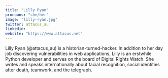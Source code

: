 ```yaml
---
title: "Lilly Ryan"
pronouns: "she/her"
image: "lilly-ryan.jpg"
twitter: attacus_au
linkedin:
website: "https://www.attacus.net"
---
```


Lilly Ryan (@attacus_au) is a historian-turned-hacker. In addition to her day job discovering vulnerabilities in web applications, Lilly is an erstwhile Python developer and serves on the board of Digital Rights Watch. She writes and speaks internationally about facial recognition, social identities after death, teamwork, and the telegraph.